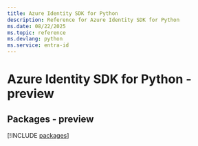 ```yaml
---
title: Azure Identity SDK for Python
description: Reference for Azure Identity SDK for Python
ms.date: 08/22/2025
ms.topic: reference
ms.devlang: python
ms.service: entra-id
---
```

# Azure Identity SDK for Python - preview
## Packages - preview
[!INCLUDE [packages](identity-index.md)]